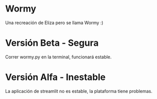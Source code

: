 # Wormy
Una recreación de Eliza pero se llama Wormy :)
# Versión Beta - Segura

Correr wormy.py en la terminal, funcionará estable.

# Versión Alfa - Inestable

La aplicación de streamlit no es estable, la plataforma tiene problemas.
